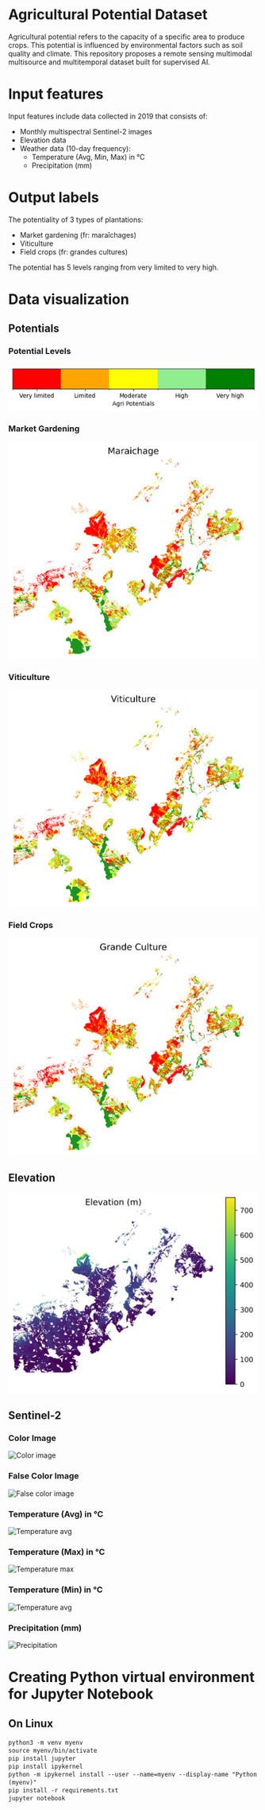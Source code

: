 # Agricultural Potential Dataset

Agricultural potential refers to the capacity of a specific area to produce crops. This potential is influenced by environmental factors such as soil quality and climate. This repository proposes a remote sensing multimodal multisource and multitemporal dataset built for supervised AI.

# Input features
Input features include data collected in 2019 that consists of:
- Monthly multispectral Sentinel-2 images 
- Elevation data 
- Weather data (10-day frequency):
    - Temperature (Avg, Min, Max) in °C
    - Precipitation (mm)

# Output labels
The potentiality of 3 types of plantations:
- Market gardening (fr: maraîchages)
- Viticulture
- Field crops (fr: grandes cultures)

The potential has 5 levels ranging from very limited to very high.

# Data visualization


## Potentials
### Potential Levels
![Potential levels](media/categorical_colorbar.jpg)
### Market Gardening
![Market gardening](media/ma_potential.jpg)
### Viticulture
![Viticulture](media/vit_potential.jpg)
### Field Crops
![Field crops](media/gc_potential.jpg)

## Elevation
![Elevation](media/elevation.jpg)
## Sentinel-2
### Color Image
![Color image](media/sentinel2_2019_7.jpg)
### False Color Image
![False color image](media/false_sentinel2_2019_7.jpg)
### Temperature (Avg) in °C
![Temperature avg](media/temperature.png)
### Temperature (Max) in °C
![Temperature max](media/max_temperature.png)
### Temperature (Min) in °C
![Temperature avg](media/min_temperature.png)
### Precipitation (mm)
![Precipitation](media/precipitation.png)

# Creating Python virtual environment for Jupyter Notebook

## On Linux 

```
python3 -m venv myenv
source myenv/bin/activate
pip install jupyter
pip install ipykernel
python -m ipykernel install --user --name=myenv --display-name "Python (myenv)"
pip install -r requirements.txt
jupyter notebook
```
